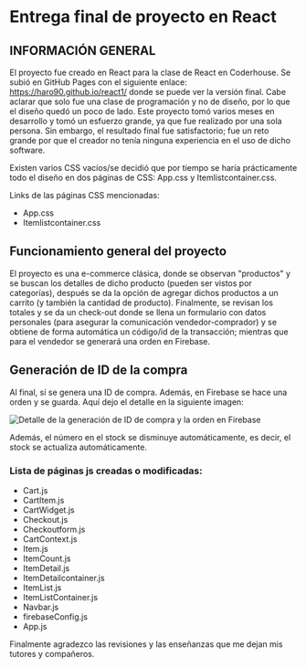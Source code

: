 # Entrega final de proyecto en React

## INFORMACIÓN GENERAL
El proyecto fue creado en React para la clase de React en Coderhouse. Se subió en GitHub Pages con el siguiente enlace: https://haro90.github.io/react1/ donde se puede ver la versión final. Cabe aclarar que solo fue una clase de programación y no de diseño, por lo que el diseño quedó un poco de lado. Este proyecto tomó varios meses en desarrollo y tomó un esfuerzo grande, ya que fue realizado por una sola persona. Sin embargo, el resultado final fue satisfactorio; fue un reto grande por que el creador no tenía ninguna experiencia en el uso de dicho software.

Existen varios CSS vacíos/se decidió que por tiempo se haría prácticamente todo el diseño en dos páginas de CSS: App.css y Itemlistcontainer.css.

Links de las páginas CSS mencionadas:
- App.css
- Itemlistcontainer.css


## Funcionamiento general del proyecto
El proyecto es una e-commerce clásica, donde se observan "productos" y se buscan los detalles de dicho producto (pueden ser vistos por categorías), después se da la opción de agregar dichos productos a un carrito (y también la cantidad de producto). Finalmente, se revisan los totales y se da un check-out donde se llena un formulario con datos personales (para asegurar la comunicación vendedor-comprador) y se obtiene de forma automática un código/id de la transacción; mientras que para el vendedor se generará una orden en Firebase.

## Generación de ID de la compra
Al final, sí se genera una ID de compra. Además, en Firebase se hace una orden y se guarda. Aquí dejo el detalle en la siguiente imagen:

![Detalle de la generación de ID de compra y la orden en Firebase](https://i.ibb.co/51v98HZ/Compra.png)

Además, el número en el stock se disminuye automáticamente, es decir, el stock se actualiza automáticamente.

### Lista de páginas js creadas o modificadas:
- Cart.js
- CartItem.js
- CartWidget.js
- Checkout.js
- Checkoutform.js
- CartContext.js
- Item.js
- ItemCount.js
- ItemDetail.js
- ItemDetailcontainer.js
- ItemList.js
- ItemListContainer.js
- Navbar.js
- firebaseConfig.js
- App.js

Finalmente agradezco las revisiones y las enseñanzas que me dejan mis tutores y compañeros.

